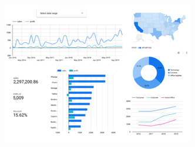 <p align="center"><img  src="https://github.com/victorjulyin/DE-101/blob/main/Module2/2.6%20Visualize%20Data/data_studio.png"></p>